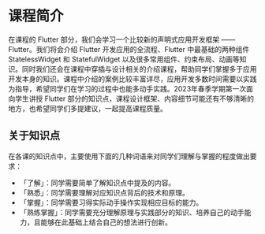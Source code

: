 # 课程简介

在课程的 Flutter 部分，我们会学习一个比较新的声明式应用开发框架 —— Flutter。我们将会介绍 Flutter 开发应用的全流程、Flutter 中最基础的两种组件 StatelessWidget 和 StatefulWidget 以及很多常用组件、约束布局、动画等知识。同时我们还会在课程中穿插与设计相关的介绍课程，帮助同学们掌握多于应用开发本身的知识。课程中介绍的案例比较丰富详尽，应用开发多数时间需要以实践为指导，希望同学们在学习的过程中也能多动手实践。2023年春季学期第一次面向学生讲授 Flutter 部分的知识点，课程设计框架、内容细节可能还有不够清晰的地方，也希望同学们多提建议，一起提高课程质量。

## 关于知识点

在各课的知识点中，主要使用下面的几种词语来对同学们理解与掌握的程度做出要求：

- 「了解」：同学需要简单了解知识点中提及的内容。
- 「熟悉」：同学需要理解对应知识点背后的技术和原理。
- 「掌握」：同学需要习得实际动手操作实现相应目标的能力。
- 「熟练掌握」：同学需要充分理解原理与实践部分的知识、培养自己的动手能力，且能够在此基础上结合自己的想法进行创新。
